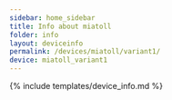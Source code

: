 ```yaml
---
sidebar: home_sidebar
title: Info about miatoll
folder: info
layout: deviceinfo
permalink: /devices/miatoll/variant1/
device: miatoll_variant1
---
```

{% include templates/device_info.md %}
